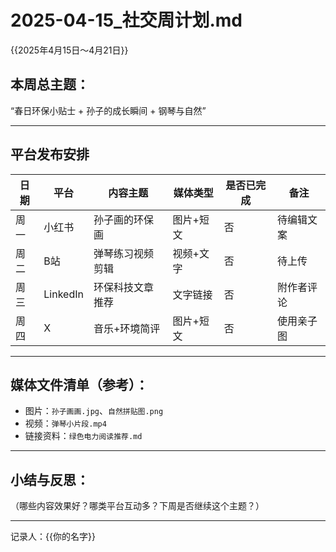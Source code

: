 # 2025-04-15_社交周计划.md
{{2025年4月15日～4月21日}}


## 本周总主题：
“春日环保小贴士 + 孙子的成长瞬间 + 钢琴与自然”


---

## 平台发布安排

| 日期 | 平台     | 内容主题           | 媒体类型 | 是否已完成 | 备注         |
|------|----------|--------------------|----------|-------------|--------------|
| 周一 | 小红书   | 孙子画的环保画     | 图片+短文   | 否          | 待编辑文案    |
| 周二 | B站      | 弹琴练习视频剪辑   | 视频+文字  | 否          | 待上传        |
| 周三 | LinkedIn | 环保科技文章推荐   | 文字链接 | 否          | 附作者评论    |
| 周四 | X        | 音乐+环境简评      | 图片+短文 | 否         | 使用亲子图    |

---

## 媒体文件清单（参考）：
- 图片：`孙子画画.jpg`、`自然拼贴图.png`
- 视频：`弹琴小片段.mp4`
- 链接资料：`绿色电力阅读推荐.md`

---

## 小结与反思：
（哪些内容效果好？哪类平台互动多？下周是否继续这个主题？）

---
记录人：{{你的名字}}
